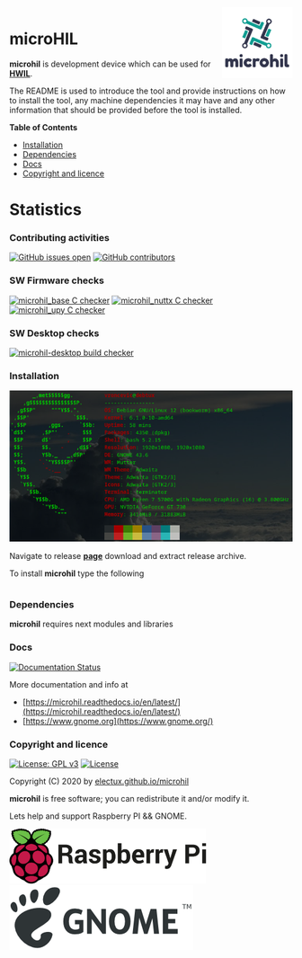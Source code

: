 <img align="right" src="https://raw.githubusercontent.com/electux/microhil/master/docs/microhil_logo.png" width="25%">

# microHIL

**microhil** is development device which can be used for **[HWIL](https://en.wikipedia.org/wiki/Hardware-in-the-loop_simulation)**.

The README is used to introduce the tool and provide instructions on
how to install the tool, any machine dependencies it may have and any
other information that should be provided before the tool is installed.

<!-- START doctoc generated TOC please keep comment here to allow auto update -->
<!-- DON'T EDIT THIS SECTION, INSTEAD RE-RUN doctoc TO UPDATE -->
**Table of Contents**

- [Installation](#installation)
- [Dependencies](#dependencies)
- [Docs](#docs)
- [Copyright and licence](#copyright-and-licence)

<!-- END doctoc generated TOC please keep comment here to allow auto update -->

# Statistics

### Contributing activities

[![GitHub issues open](https://img.shields.io/github/issues/electux/microhil.svg)](https://github.com/electux/microhil/issues) [![GitHub contributors](https://img.shields.io/github/contributors/electux/microhil.svg)](https://github.com/electux/microhil/graphs/contributors)

### SW Firmware checks

[![microhil_base C checker](https://github.com/electux/microhil/actions/workflows/microhil_base_c_checker.yml/badge.svg)](https://github.com/electux/microhil/actions/workflows/microhil_base_c_checker.yml) [![microhil_nuttx C checker](https://github.com/electux/microhil/actions/workflows/microhil_nuttx_c_checker.yml/badge.svg)](https://github.com/electux/microhil/actions/workflows/microhil_nuttx_c_checker.yml) [![microhil_upy C checker](https://github.com/electux/microhil/actions/workflows/microhil_upy_c_checker.yml/badge.svg)](https://github.com/electux/microhil/actions/workflows/microhil_upy_c_checker.yml)

### SW Desktop checks

[![microhil-desktop build checker](https://github.com/electux/microhil/actions/workflows/microhil_desktop_cc_checker.yml/badge.svg)](https://github.com/electux/microhil/actions/workflows/microhil_desktop_cc_checker.yml)

### Installation

![Debian Linux OS](https://raw.githubusercontent.com/electux/microhil/master/docs/debtux.png)

Navigate to release **[page](https://github.com/electux/microhil/releases)** download and extract release archive.

To install **microhil** type the following
```

```

### Dependencies

**microhil** requires next modules and libraries

### Docs

[![Documentation Status](https://readthedocs.org/projects/microhil/badge/?version=latest)](https://microhil.readthedocs.io/projects/microhil/en/latest/?badge=latest)

More documentation and info at
* [https://microhil.readthedocs.io/en/latest/](https://microhil.readthedocs.io/en/latest/)
* [https://www.gnome.org](https://www.gnome.org/)

### Copyright and licence

[![License: GPL v3](https://img.shields.io/badge/License-GPLv3-blue.svg)](https://www.gnu.org/licenses/gpl-3.0) [![License](https://img.shields.io/badge/License-Apache%202.0-blue.svg)](https://opensource.org/licenses/Apache-2.0)

Copyright (C) 2020 by [electux.github.io/microhil](https://electux.github.io/microhil)

**microhil** is free software; you can redistribute it and/or modify it.

Lets help and support Raspberry PI && GNOME.

<a href="https://www.raspberrypi.org/donate/">
<img src="https://raw.githubusercontent.com/electux/microhil/master/docs/RPi.png" alt="RPi" width="350" height="98">
</a> <a href="https://www.gnome.org/support-gnome/donate/">
<img src="https://raw.githubusercontent.com/electux/microhil/master/docs/GNOME.png" alt="GNOME" width="327" height="115">
</a>

